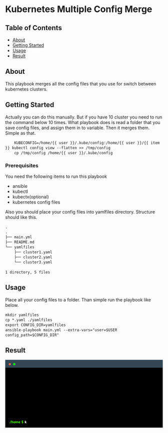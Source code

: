 # Kubernetes Multiple Config Merge

## Table of Contents

- [About](#about)
- [Getting Started](#getting_started)
- [Usage](#usage)
- [Result](#result)

## About <a name = "about"></a>

This playbook merges all the config files that you use for switch between kubernetes clusters.

## Getting Started <a name = "getting_started"></a>

Actually you can do this manually. But if you have 10 cluster you need to run the command below 10 times. What playbook does is read a folder that you save config files, and assign them in to variable. Then it merges them. Simple as that.

```
    KUBECONFIG=/home/{{ user }}/.kube/config:/home/{{ user }}/{{ item }} kubectl config view --flatten >> /tmp/config
    cp /tmp/config /home/{{ user }}/.kube/config
```

### Prerequisites

You need the following items to run this playbook

- ansible
- kubectl
- kubectx(optional)
- kubernetes config files

Also you should place your config files into yamlfiles directory. Structure should like this.
```
.
.
├── main.yml
├── README.md
└── yamlfiles
    ├── cluster1.yaml
    ├── cluster2.yaml
    └── cluster3.yaml

1 directory, 5 files
```
## Usage <a name = "usage"></a>

Place all your config files to a folder. Than simple run the playbook like below.
```
mkdir yamlfiles
cp *.yaml ./yamlfiles
export CONFIG_DIR=yamlfiles
ansible-playbook main.yml --extra-vars="user=$USER config_path=$CONFIG_DIR"
```

## Result <a name = "result"></a>

![Alt Text](./terminal.gif)